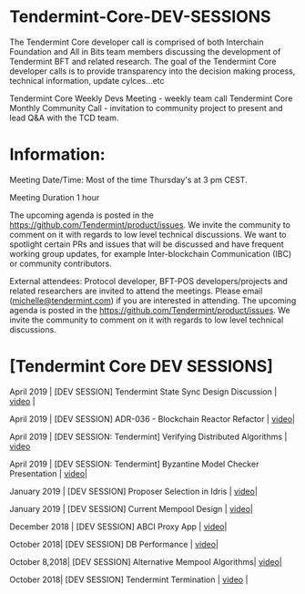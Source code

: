# Tendermint-Core-DEV-SESSIONS
The Tendermint Core developer call is comprised of both Interchain Foundation and All in Bits team members discussing the development of Tendermint BFT and related research. The goal of the Tendermint Core developer calls is to provide transparency into the decision making process, technical information, update cylces...etc 

Tendermint Core Weekly Devs Meeting - weekly team call 
Tendermint Core Monthly Community Call - invitation to community project to present and lead Q&A with the TCD team.

# Information:

Meeting Date/Time: Most of the time Thursday's at 3 pm CEST. 

Meeting Duration 1 hour

The upcoming agenda is posted in the https://github.com/Tendermint/product/issues. We invite the community to comment on it with regards to low level technical discussions. We want to spotlight certain PRs and issues that will be discussed and have frequent working group updates, for example Inter-blockchain Communication (IBC) or community contributors.

External attendees:
Protocol developer, BFT-POS developers/projects and related researchers are invited to attend the meetings. Please email (michelle@tendermint.com) if you are interested in attending. The upcoming agenda is posted in the https://github.com/Tendermint/product/issues. We invite the community to comment on it with regards to low level technical discussions. 


# [Tendermint Core DEV SESSIONS]

April 2019 | [DEV SESSION] Tendermint State Sync Design Discussion | [video](https://www.youtube.com/watch?v=4k23j2QHwrM&list=PLdQIb0qr3pnBbG5ZG-0gr3zM86_s8Rpqv&index=11) |

April 2019 | [DEV SESSION] ADR-036 - Blockchain Reactor Refactor | [video](https://www.youtube.com/watch?v=TW2xC1LwEkE&list=PLdQIb0qr3pnBbG5ZG-0gr3zM86_s8Rpqv&index=10)|

April 2019 | [DEV SESSION: Tendermint] Verifying Distributed Algorithms | [video](https://www.youtube.com/watch?v=tMd4lgPVBxE&list=PLdQIb0qr3pnBbG5ZG-0gr3zM86_s8Rpqv&index=9)


April 2019 | [DEV SESSION: Tendermint] Byzantine Model Checker Presentation | [video](https://www.youtube.com/watch?v=rdXl4VCQyow&list=PLdQIb0qr3pnBbG5ZG-0gr3zM86_s8Rpqv&index=8)|

January 2019 | [DEV SESSION] Proposer Selection in Idris | [video](https://www.youtube.com/watch?v=hWZdc9c1aH8&list=PLdQIb0qr3pnBbG5ZG-0gr3zM86_s8Rpqv&index=7)|


January 2019 | [DEV SESSION] Current Mempool Design | [video](https://www.youtube.com/watch?v=--iGIYYiLu4&list=PLdQIb0qr3pnBbG5ZG-0gr3zM86_s8Rpqv&index=6)|

December 2018 | [DEV SESSION] ABCI Proxy App | [video](https://www.youtube.com/watch?v=s6sQ2HOVHdo&list=PLdQIb0qr3pnBbG5ZG-0gr3zM86_s8Rpqv&index=5)|


October 2018| [DEV SESSION] DB Performance | [video](https://www.youtube.com/watch?v=jVSNHi4l0fQ&list=PLdQIb0qr3pnBbG5ZG-0gr3zM86_s8Rpqv&index=4)|



October 8,2018| [DEV SESSION] Alternative Mempool Algorithms| [video](https://www.youtube.com/watch?v=XxH5ZtM4vMM&list=PLdQIb0qr3pnBbG5ZG-0gr3zM86_s8Rpqv&index=2)|

October 2018| [DEV SESSION] Tendermint Termination | [video](https://www.youtube.com/watch?v=YBZjecfjeIk&list=PLdQIb0qr3pnBbG5ZG-0gr3zM86_s8Rpqv) |



